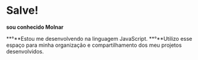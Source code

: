 # Salve! 
**sou conhecido Molnar**

**°**Estou me desenvolvendo na linguagem JavaScript.
**°**Utilizo esse espaço para minha organização e compartilhamento dos meu projetos desenvolvidos.
